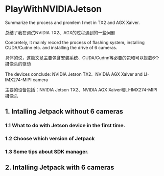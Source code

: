 # PlayWithNVIDIAJetson
Summarize the process and promlem I met in TX2 and AGX  Xaiver.

总结了我在调试NVIDIA TX2、AGX的过程遇到的一些问题

Concretely, It mainly record the process of flashing system, installing CUDA/Cudnn etc. and installing the drive of 6 cameras.

具体的说，这篇文章主要包含安装系统、CUDA/Cudnn等必要的包和可以搭载6个摄像头的驱动

The devices conclude: NVIDIA Jetson TX2、NVIDIA AGX Xaiver and LI-IMX274-MIPI camera

主要的设备包括：NVIDIA Jetson TX2、NVIDIA AGX Xaiver和LI-IMX274-MIPI摄像头

## 1. Intalling Jetpack without 6 cameras
### 1.1 What to do with Jetson device in the first time.
### 1.2 Choose which version of Jetpack
### 1.3 Some tips about SDK manager.
## 2. Intalling Jetpack with 6 cameras
